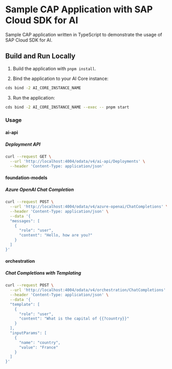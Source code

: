 # Sample CAP Application with SAP Cloud SDK for AI

Sample CAP application written in TypeScript to demonstrate the usage of SAP Cloud SDK for AI. 

## Build and Run Locally

1. Build the application with `pnpm install`.

2. Bind the application to your AI Core instance:

  ```bash
  cds bind -2 AI_CORE_INSTANCE_NAME
  ```

3. Run the application: 

  ```bash
  cds bind -2 AI_CORE_INSTANCE_NAME --exec -- pnpm start
  ```

### Usage

#### ai-api

##### Deployment API

```bash
curl --request GET \
  --url 'http://localhost:4004/odata/v4/ai-api/Deployments' \
  --header 'Content-Type: application/json'
```

#### foundation-models

##### Azure OpenAI Chat Completion

```bash
curl --request POST \
  --url 'http://localhost:4004/odata/v4/azure-openai/ChatCompletions' \
  --header 'Content-Type: application/json' \
  --data '{
  "messages": [
    {
      "role": "user",
      "content": "Hello, how are you?"
    }
  ]
}'
```

#### orchestration

##### Chat Completions with Templating

```bash
curl --request POST \
  --url 'http://localhost:4004/odata/v4/orchestration/ChatCompletions' \
  --header 'Content-Type: application/json' \
  --data '{
  "template": [
    { 
      "role": "user",
      "content": "What is the capital of {{?country}}"
    }
  ],
  "inputParams": [
    {
      "name": "country",
      "value": "France"
    }
  ]
}'
```
